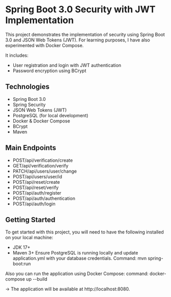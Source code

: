# Spring Boot 3.0 Security with JWT Implementation
This project demonstrates the implementation of security using Spring Boot 3.0 and JSON Web Tokens (JWT). For learning purposes, I have also experimented with Docker Compose.

It includes:

* User registration and login with JWT authentication
* Password encryption using BCrypt

## Technologies
* Spring Boot 3.0
* Spring Security
* JSON Web Tokens (JWT)
* PostgreSQL (for local development)
* Docker & Docker Compose
* BCrypt
* Maven

## Main Endpoints
* POST/api/verification/create
* GET/api/verification/verify
* PATCH/api/users/user/change
* POST/api/users/user/id
* POST/api/reset/create
* POST/api/reset/verify
* POST/api/auth/register
* POST/api/auth/authentication
* POST/api/auth/login

## Getting Started
To get started with this project, you will need to have the following installed on your local machine:
* JDK 17+
* Maven 3+
  Ensure PostgreSQL is running locally and update application.yml with your database credentials. Command: mvn spring-boot:run


Also you can run the application using Docker Compose: command: docker-compose up --build

-> The application will be available at http://localhost:8080.